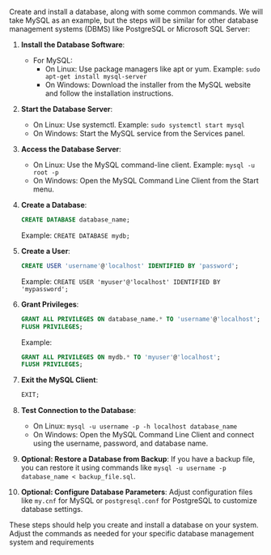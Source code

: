 Create and install a database, along with some common commands. We will take MySQL as an example, but the steps will be similar for other database management systems (DBMS) like PostgreSQL or Microsoft SQL Server:

1. **Install the Database Software**: 
   - For MySQL:
     - On Linux: Use package managers like apt or yum. Example: `sudo apt-get install mysql-server`
     - On Windows: Download the installer from the MySQL website and follow the installation instructions.

2. **Start the Database Server**: 
   - On Linux: Use systemctl. Example: `sudo systemctl start mysql`
   - On Windows: Start the MySQL service from the Services panel.

3. **Access the Database Server**: 
   - On Linux: Use the MySQL command-line client. Example: `mysql -u root -p`
   - On Windows: Open the MySQL Command Line Client from the Start menu.

4. **Create a Database**: 
   ```sql
   CREATE DATABASE database_name;
   ```
   Example: `CREATE DATABASE mydb;`

5. **Create a User**: 
   ```sql
   CREATE USER 'username'@'localhost' IDENTIFIED BY 'password';
   ```
   Example: `CREATE USER 'myuser'@'localhost' IDENTIFIED BY 'mypassword';`

6. **Grant Privileges**: 
   ```sql
   GRANT ALL PRIVILEGES ON database_name.* TO 'username'@'localhost';
   FLUSH PRIVILEGES;
   ```
   Example: 
   ```sql
   GRANT ALL PRIVILEGES ON mydb.* TO 'myuser'@'localhost';
   FLUSH PRIVILEGES;
   ```

7. **Exit the MySQL Client**: 
   ```sql
   EXIT;
   ```

8. **Test Connection to the Database**: 
   - On Linux: `mysql -u username -p -h localhost database_name`
   - On Windows: Open the MySQL Command Line Client and connect using the username, password, and database name.

9. **Optional: Restore a Database from Backup**: If you have a backup file, you can restore it using commands like `mysql -u username -p database_name < backup_file.sql`.

10. **Optional: Configure Database Parameters**: Adjust configuration files like `my.cnf` for MySQL or `postgresql.conf` for PostgreSQL to customize database settings.

These steps should help you create and install a database on your system. Adjust the commands as needed for your specific database management system and requirements
